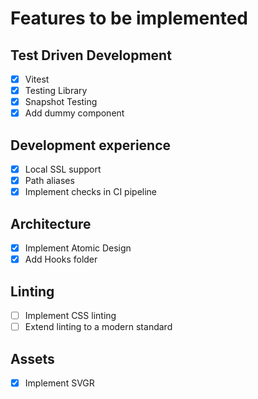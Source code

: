 # Features to be implemented

## Test Driven Development
- [x] Vitest
- [x] Testing Library
- [x] Snapshot Testing
- [x] Add dummy component

## Development experience
- [x] Local SSL support
- [x] Path aliases
- [x] Implement checks in CI pipeline

## Architecture
- [x] Implement Atomic Design
- [x] Add Hooks folder

## Linting
- [ ] Implement CSS linting
- [ ] Extend linting to a modern standard

## Assets
- [x] Implement SVGR
